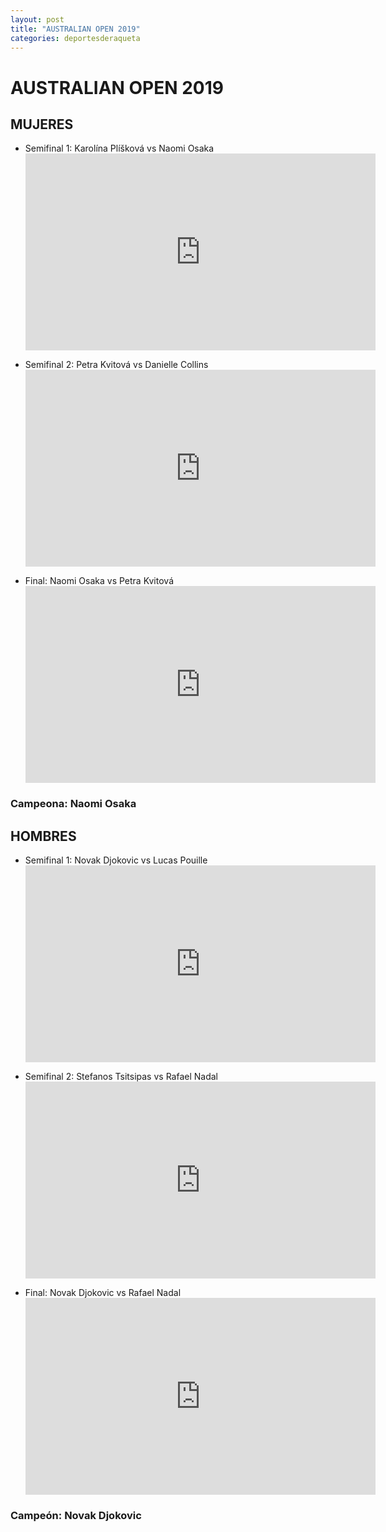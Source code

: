 ```yaml
---
layout: post
title: "AUSTRALIAN OPEN 2019"
categories: deportesderaqueta
---
```


# AUSTRALIAN OPEN 2019

## MUJERES

- Semifinal 1: Karolína Plíšková vs Naomi Osaka <iframe width="560" height="315" src="https://www.youtube.com/embed/O52pWZsycSs" frameborder="0" allow="accelerometer; autoplay; encrypted-media; gyroscope; picture-in-picture" allowfullscreen></iframe>

- Semifinal 2: Petra Kvitová vs Danielle Collins <iframe width="560" height="315" src="https://www.youtube.com/embed/96qiDaHS2hc" frameborder="0" allow="accelerometer; autoplay; encrypted-media; gyroscope; picture-in-picture" allowfullscreen></iframe>

- Final: Naomi Osaka vs Petra Kvitová <iframe width="560" height="315" src="https://www.youtube.com/embed/KZZyR3Hm3F0" frameborder="0" allow="accelerometer; autoplay; encrypted-media; gyroscope; picture-in-picture" allowfullscreen></iframe>

### Campeona: Naomi Osaka

## HOMBRES

- Semifinal 1: Novak Djokovic vs Lucas Pouille <iframe width="560" height="315" src="https://www.youtube.com/embed/RlDL-QOXPbM" frameborder="0" allow="accelerometer; autoplay; encrypted-media; gyroscope; picture-in-picture" allowfullscreen></iframe>

- Semifinal 2: Stefanos Tsitsipas vs Rafael Nadal <iframe width="560" height="315" src="https://www.youtube.com/embed/T6_Yr3c7nQs" frameborder="0" allow="accelerometer; autoplay; encrypted-media; gyroscope; picture-in-picture" allowfullscreen></iframe>

- Final: Novak Djokovic vs Rafael Nadal <iframe width="560" height="315" src="https://www.youtube.com/embed/3p1xATcKR6g" frameborder="0" allow="accelerometer; autoplay; encrypted-media; gyroscope; picture-in-picture" allowfullscreen></iframe>

### Campeón: Novak Djokovic
